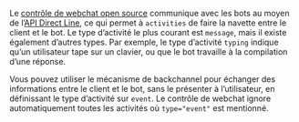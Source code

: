 Le <a href="https://github.com/Microsoft/BotFramework-WebChat" target="_blank">contrôle de webchat open source</a> communique avec les bots au moyen de l’[API Direct Line](https://docs.botframework.com/en-us/restapi/directline3/#navtitle), ce qui permet à `activities` de faire la navette entre le client et le bot. Le type d’activité le plus courant est `message`, mais il existe également d’autres types. Par exemple, le type d’activité `typing` indique qu’un utilisateur tape sur un clavier, ou que le bot travaille à la compilation d’une réponse. 

Vous pouvez utiliser le mécanisme de backchannel pour échanger des informations entre le client et le bot, sans le présenter à l’utilisateur, en définissant le type d’activité sur `event`. Le contrôle de webchat ignore automatiquement toutes les activités où `type="event"` est mentionné.